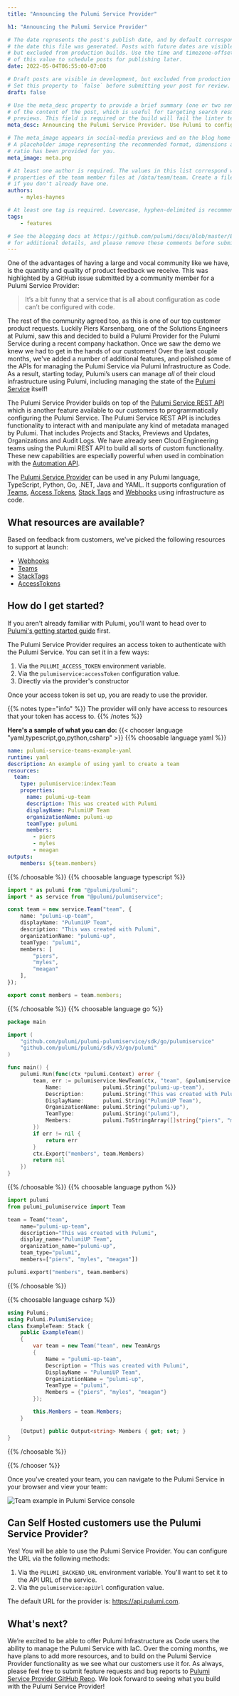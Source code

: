 ```yaml
---
title: "Announcing the Pulumi Service Provider"

h1: "Announcing the Pulumi Service Provider"

# The date represents the post's publish date, and by default corresponds with
# the date this file was generated. Posts with future dates are visible in development,
# but excluded from production builds. Use the time and timezone-offset portions of
# of this value to schedule posts for publishing later.
date: 2022-05-04T06:55:00-07:00

# Draft posts are visible in development, but excluded from production builds.
# Set this property to `false` before submitting your post for review.
draft: false

# Use the meta_desc property to provide a brief summary (one or two sentences)
# of the content of the post, which is useful for targeting search results or social-media
# previews. This field is required or the build will fail the linter test.
meta_desc: Announcing the Pulumi Service Provider. Use Pulumi to configure the Pulumi Service.

# The meta_image appears in social-media previews and on the blog home page.
# A placeholder image representing the recommended format, dimensions and aspect
# ratio has been provided for you.
meta_image: meta.png

# At least one author is required. The values in this list correspond with the `id`
# properties of the team member files at /data/team/team. Create a file for yourself
# if you don't already have one.
authors:
    - myles-haynes

# At least one tag is required. Lowercase, hyphen-delimited is recommended.
tags:
    - features

# See the blogging docs at https://github.com/pulumi/docs/blob/master/BLOGGING.md.
# for additional details, and please remove these comments before submitting for review.
---
```


One of the advantages of having a large and vocal community like we have, is the quantity and quality of product feedback we receive. This was highlighted by a GitHub issue submitted by a community member for a Pulumi Service Provider:

> It’s a bit funny that a service that is all about configuration as code can’t be configured with code.

The rest of the community agreed too, as this is one of our top customer product requests. Luckily Piers Karsenbarg, one of the Solutions Engineers at Pulumi, saw this and decided to build a Pulumi Provider for the Pulumi Service during a recent company hackathon. Once we saw the demo we knew we had to get in the hands of our customers! Over the last couple months, we've added a number of additional features, and polished some of the APIs for managing the Pulumi Service via Pulumi Infrastructure as Code. As a result, starting today, Pulumi’s users can manage *all* of their cloud infrastructure using Pulumi, including managing the state of the [Pulumi Service](/product/pulumi-service) itself!

The Pulumi Service Provider builds on top of the [Pulumi Service REST API](/docs/reference/service-rest-api) which is another feature available to our customers to programmatically configuring the Pulumi Service. The Pulumi Service REST API is includes functionality to interact with and manipulate any kind of metadata managed by Pulumi. That includes Projects and Stacks, Previews and Updates, Organizations and Audit Logs. We have already seen Cloud Engineering teams using the Pulumi REST API to build all sorts of custom functionality. These new capabilities are especially powerful when used in combination with the [Automation API](/automation).

The [Pulumi Service Provider](/registry/packages/pulumiservice) can be used in any Pulumi language, TypeScript, Python, Go, .NET, Java and YAML. It supports configuration of [Teams](/docs/intro/pulumi-service/teams), [Access Tokens](/docs/intro/pulumi-service/accounts), [Stack Tags](/docs/reference/cli/pulumi_stack_tag) and [Webhooks](/docs/intro/pulumi-service/webhooks) using infrastructure as code.

## What resources are available?

Based on feedback from customers, we've picked the following resources to support at launch:

* [Webhooks](/docs/intro/pulumi-service/webhooks)
* [Teams](/docs/intro/pulumi-service/teams)
* [StackTags](/docs/reference/cli/pulumi_stack_tag)
* [AccessTokens](/docs/intro/pulumi-service/accounts)

## How do I get started?

If you aren't already familiar with Pulumi, you'll want to head over to [Pulumi's getting started guide](/docs/get-started/) first.

The Pulumi Service Provider requires an access token to authenticate with the Pulumi Service. You can set it in a few ways:

1. Via the `PULUMI_ACCESS_TOKEN` environment variable.
1. Via the `pulumiservice:accessToken` configuration value.
1. Directly via the provider's constructor

Once your access token is set up, you are ready to use the provider.

{{% notes type="info" %}}
The provider will only have access to resources that your token has access to.
{{% /notes %}}

**Here's a sample of what you can do:**
{{< chooser language "yaml,typescript,go,python,csharp" >}}
{{% choosable language yaml %}}

```yaml
name: pulumi-service-teams-example-yaml
runtime: yaml
description: An example of using yaml to create a team
resources:
  team:
    type: pulumiservice:index:Team
    properties:
      name: pulumi-up-team
      description: This was created with Pulumi
      displayName: PulumiUP Team
      organizationName: pulumi-up
      teamType: pulumi
      members:
        - piers
        - myles
        - meagan
outputs:
    members: ${team.members}
```

{{% /choosable %}}
{{% choosable language typescript %}}

```typescript
import * as pulumi from "@pulumi/pulumi";
import * as service from "@pulumi/pulumiservice";

const team = new service.Team("team", {
    name: "pulumi-up-team",
    displayName: "PulumiUP Team",
    description: "This was created with Pulumi",
    organizationName: "pulumi-up",
    teamType: "pulumi",
    members: [
        "piers",
        "myles",
        "meagan"
    ],
});

export const members = team.members;
```

{{% /choosable %}}
{{% choosable language go %}}

```go
package main

import (
	"github.com/pulumi/pulumi-pulumiservice/sdk/go/pulumiservice"
	"github.com/pulumi/pulumi/sdk/v3/go/pulumi"
)

func main() {
	pulumi.Run(func(ctx *pulumi.Context) error {
		team, err := pulumiservice.NewTeam(ctx, "team", &pulumiservice.TeamArgs{
			Name:             pulumi.String("pulumi-up-team"),
			Description:      pulumi.String("This was created with Pulumi"),
			DisplayName:      pulumi.String("PulumiUP Team"),
			OrganizationName: pulumi.String("pulumi-up"),
			TeamType:         pulumi.String("pulumi"),
			Members:          pulumi.ToStringArray([]string{"piers", "myles", "meagan"}),
		})
		if err != nil {
			return err
		}
		ctx.Export("members", team.Members)
		return nil
	})
}
```

{{% /choosable %}}
{{% choosable language python %}}

```python
import pulumi
from pulumi_pulumiservice import Team

team = Team("team",
    name="pulumi-up-team",
    description="This was created with Pulumi",
    display_name="PulumiUP Team",
    organization_name="pulumi-up",
    team_type="pulumi",
    members=["piers", "myles", "meagan"])

pulumi.export("members", team.members)
```

{{% /choosable %}}

{{% choosable language csharp %}}

```csharp
using Pulumi;
using Pulumi.PulumiService;
class ExampleTeam: Stack {
    public ExampleTeam()
    {
        var team = new Team("team", new TeamArgs
        {
            Name = "pulumi-up-team",
            Description = "This was created with Pulumi",
            DisplayName = "PulumiUP Team",
            OrganizationName = "pulumi-up",
            TeamType = "pulumi",
            Members = {"piers", "myles", "meagan"}
        });

        this.Members = team.Members;
    }

    [Output] public Output<string> Members { get; set; }
}
```

{{% /choosable %}}

{{% /chooser %}}

Once you've created your team, you can navigate to the Pulumi Service in your browser and view your team:

![Team example in Pulumi Service console](team.png)

## Can Self Hosted customers use the Pulumi Service Provider?

Yes! You will be able to use the Pulumi Service Provider. You can configure the URL via the following methods:

1. Via the `PULUMI_BACKEND_URL` environment variable. You'll want to set it to the API URL of the service.
2. Via the `pulumiservice:apiUrl` configuration value.

The default URL for the provider is: <https://api.pulumi.com>.

## What's next?

We’re excited to be able to offer Pulumi Infrastructure as Code users the ability to manage the Pulumi Service with IaC.  Over the coming months, we have plans to add more resources, and to build on the Pulumi Service Provider functionality as we see what our customers use it for. As always, please feel free to submit feature requests and bug reports to [Pulumi Service Provider GitHub Repo](https://github.com/pulumi/pulumi-pulumiservice).
We look forward to seeing what you build with the Pulumi Service Provider!

